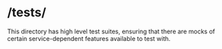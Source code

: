 # /tests/

This directory has high level test suites, ensuring that there are mocks of certain service-dependent features available to test with.